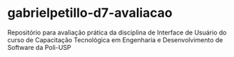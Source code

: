 # gabrielpetillo-d7-avaliacao
Repositório para avaliação prática da disciplina de Interface de Usuário do curso de Capacitação Tecnológica em Engenharia e Desenvolvimento de Software da Poli-USP
